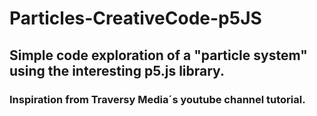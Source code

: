 ﻿# Particles-CreativeCode-p5JS
 
## Simple code exploration of a "particle system" using the interesting p5.js library. 

### Inspiration from Traversy Media´s youtube channel tutorial.
